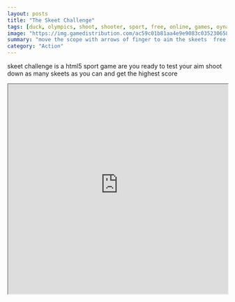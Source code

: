 ```yaml
---
layout: posts
title: "The Skeet Challenge"
tags: [duck, olympics, shoot, shooter, sport, free, online, games, oyna, game, free, games, play, play, games]
image: "https://img.gamedistribution.com/ac59c01b81aa4e9e9083c03523065808.jpg"
summary: "move the scope with arrows of finger to aim the skeets  free online games oyna game free games play play games"
category: "Action"
---
```


skeet challenge is a html5 sport game are you ready to test your aim shoot down as many skeets as you can and get the highest score

<iframe width="100%" height="480px;" src="https://html5.gamedistribution.com/ac59c01b81aa4e9e9083c03523065808/"></iframe>